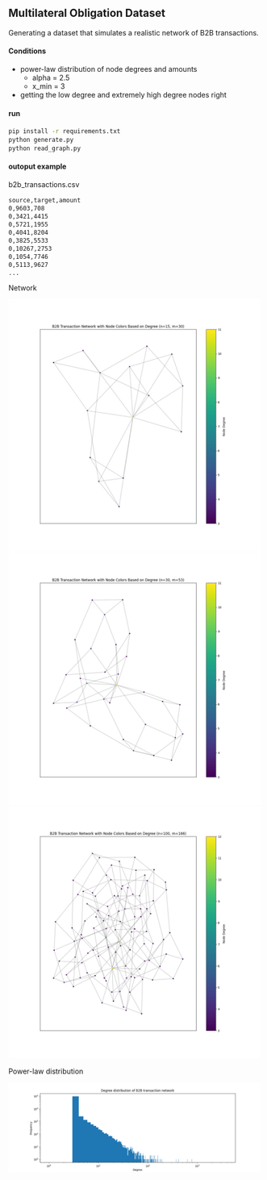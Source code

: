 ## Multilateral Obligation Dataset

Generating a dataset that simulates a realistic network of B2B transactions.

#### Conditions

- power-law distribution of node degrees and amounts
  - alpha = 2.5
  - x_min = 3
- getting the low degree and extremely high degree nodes right

#### run

```bash
pip install -r requirements.txt
python generate.py
python read_graph.py
```

#### outoput example

b2b_transactions.csv

```csv
source,target,amount
0,9603,708
0,3421,4415
0,5721,1955
0,4041,8204
0,3825,5533
0,10267,2753
0,1054,7746
0,5113,9627
...
```

Network

<img src="./assets/graph_n15.png" width="500">
<img src="./assets/graph_n30.png" width="500">
<img src="./assets/graph_n100.png" width="500">

Power-law distribution

<img src="./assets/degree_distribution.png" width="500">
